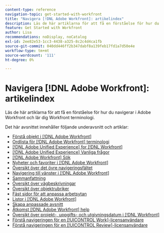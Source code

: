 ```yaml
---
content-type: reference
navigation-topic: get-started-with-workfront
title: "Navigera [!DNL Adobe Workfront]: artikelindex"
description: Läs de här artiklarna för att få en förståelse för hur du navigerar i Adobe Workfront och lär dig Workfront terminologi.
feature: Get Started with Workfront
author: Lisa
recommendations: noDisplay, noCatalog
exl-id: 2ee82e53-1cc3-4438-a325-8c2c4d4ca1fb
source-git-commit: 040dd446ff2b347dabf8a139feb17fd1a7d50e4e
workflow-type: tm+mt
source-wordcount: '111'
ht-degree: 0%

---
```


# Navigera [!DNL Adobe Workfront]: artikelindex

<!-- Audited: 12/2023 -->

Läs de här artiklarna för att få en förståelse för hur du navigerar i Adobe Workfront och lär dig Workfront terminologi.

Det här avsnittet innehåller följande underavsnitt och artiklar:

* [Förstå objekt i [!DNL Adobe Workfront]](../../workfront-basics/navigate-workfront/workfront-navigation/understand-objects.md)
* [Ordlista för [!DNL Adobe Workfront] terminologi](../../workfront-basics/navigate-workfront/workfront-navigation/workfront-terminology-glossary.md)
* [[!DNL Adobe Unified Experience] for [!DNL Workfront]](/help/quicksilver/workfront-basics/navigate-workfront/workfront-navigation/adobe-unified-experience.md)
* [[!DNL Adobe Unified Experience] Vanliga frågor](/help/quicksilver/workfront-basics/navigate-workfront/workfront-navigation/unified-experience-faq.md)
* [[!DNL Adobe Workfront] Sök](../../workfront-basics/navigate-workfront/search/search.md)
* [Nyheter och favoriter i [!DNL Adobe Workfront]](../../workfront-basics/navigate-workfront/recent-and-favorites/recent-and-favorites.md)
* [Översikt över det övre navigeringsfältet](../../workfront-basics/the-new-workfront-experience/global-navigation-overview.md)
* [Navigering till vänster i [!DNL Adobe Workfront]](../../workfront-basics/the-new-workfront-experience/simplified-left-navigation.md)
* [Sammanfattning](../../workfront-basics/the-new-workfront-experience/summary-overview.md)
* [Översikt över vägbeskrivningar](../../workfront-basics/the-new-workfront-experience/breadcrumb-overview.md)
* [Översikt över objektrubriker](../../workfront-basics/the-new-workfront-experience/new-object-headers.md)
* [Fäst sidor för att anpassa arbetsytan](../../workfront-basics/the-new-workfront-experience/pin-pages.md)
* [Listor i [!DNL Adobe Workfront]](../../workfront-basics/navigate-workfront/use-lists/lists.md)
* [Skapa anpassade avsnitt](/help/quicksilver/workfront-basics/manage-your-account-and-profile/configuring-your-user-profile/create-custom-tabs.md)
* [Åtkomst [!DNL Adobe Workfront] help](../../workfront-basics/navigate-workfront/workfront-navigation/access-workfront-help.md)
* [Översikt över projekt-, uppgifts- och utgivningsdatum i [!DNL Workfront]](../../workfront-basics/navigate-workfront/workfront-navigation/definitions-pti-dates.md)
* [Förstå navigeringen för en [!UICONTROL Work]-licensanvändare](../../workfront-basics/navigate-workfront/workfront-navigation/worker-global-navigation-bar.md)
* [Förstå navigeringen för en [!UICONTROL Review]-licensanvändare](../../workfront-basics/navigate-workfront/workfront-navigation/reviewer-global-navigation-bar.md)
